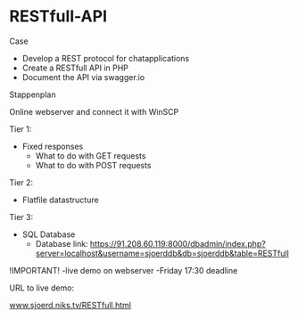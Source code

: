 # RESTfull-API


Case
- Develop a REST protocol for chatapplications
- Create a RESTfull API in PHP
- Document the API via swagger.io

Stappenplan

Online webserver and connect it with WinSCP

Tier 1:
- Fixed responses
    - What to do with GET requests
    - What to do with POST requests

Tier 2:
- Flatfile datastructure

Tier 3:
- SQL Database
    - Database link: 
    https://91.208.60.119:8000/dbadmin/index.php?server=localhost&username=sjoerddb&db=sjoerddb&table=RESTfull

!IMPORTANT!
    -live demo on webserver
    -Friday 17:30 deadline
    
    
URL to live demo:

www.sjoerd.niks.tv/RESTfull.html
